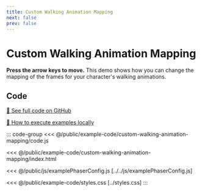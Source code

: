 ```yaml
---
title: Custom Walking Animation Mapping
next: false
prev: false
---
```


<script setup>
import ExampleFrame from '../../components/ExampleFrame.vue';
</script>

# Custom Walking Animation Mapping

**Press the arrow keys to move.** This demo shows how you can change the mapping of the frames for your character's walking animations.

<ExampleFrame :src="'../../example-code/custom-walking-animation-mapping/index.html'" />

## Code

[:link: See full code on GitHub](https://github.com/Annoraaq/grid-engine/tree/master/docs/public/example-code/custom-walking-animation-mapping)

[:open_book: How to execute examples locally](https://annoraaq.github.io/grid-engine/usage/execute-examples-locally/index.html)

::: code-group
<<< @/public/example-code/custom-walking-animation-mapping/code.js

<<< @/public/example-code/custom-walking-animation-mapping/index.html

<<< @/public/js/examplePhaserConfig.js [../../js/examplePhaserConfig.js]

<<< @/public/example-code/styles.css [../styles.css]
:::
